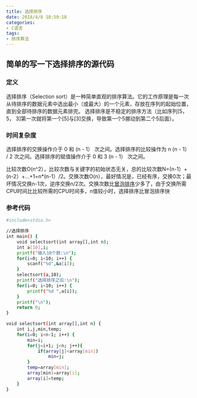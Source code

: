 ```yaml
---
title: 选择排序
date: 2018/4/8 18:59:18
categories: 
- C语言
tags: 
- 排序算法
---
```


## 简单的写一下选择排序的源代码

### 定义

选择排序（Selection sort）是一种简单直观的排序算法。它的工作原理是每一次从待排序的数据元素中选出最小（或最大）的一个元素，存放在序列的起始位置，直到全部待排序的数据元素排完。 选择排序是不稳定的排序方法（比如序列[5， 5， 3]第一次就将第一个[5]与[3]交换，导致第一个5挪动到第二个5后面）。

### 时间复杂度

选择排序的交换操作介于 0 和 (n - 1） 次之间。选择排序的比较操作为 n (n - 1） / 2 次之间。选择排序的赋值操作介于 0 和 3 (n - 1） 次之间。

比较次数O(n^2），比较次数与关键字的初始状态无关，总的比较次数N=(n-1）+(n-2）+...+1=n*(n-1）/2。交换次数O(n），最好情况是，已经有序，交换0次；最坏情况交换n-1次，逆序交换n/2次。交换次数比[冒泡排序](https://baike.baidu.com/item/%E5%86%92%E6%B3%A1%E6%8E%92%E5%BA%8F)少多了，由于交换所需CPU时间比比较所需的CPU时间多，n值较小时，选择排序比冒泡排序快

### 参考代码
<!-- more -->

``` bash
#include<stdio.h>

//选择排序 
int main() {
	void selectsort(int array[],int n);
	int a[10],i;
	printf("输入10个数:\n");
	for(i=0; i<10; i++) {
		scanf("%d",&a[i]);
	}
	selectsort(a,10);
	printf("选择排序之后:\n");
	for(i=0; i<10; i++) {
		printf("%d ",a[i]);
	}
	printf("\n");
	return 0;
}

void selectsort(int array[],int n) {
	int i,j,min,temp;
	for(i=0; i<n-1; i++) {
		min=i;
		for(j=i+1; j<n; j++){
			if(array[j]<array[min])
				min=j;
		}
		temp=array[min];
		array[min]=array[i];
		array[i]=temp;
	}
}
```